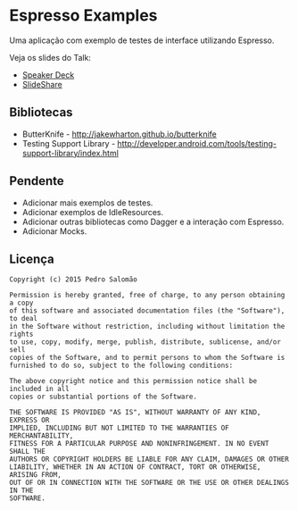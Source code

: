 Espresso Examples
======

Uma aplicação com exemplo de testes de interface utilizando Espresso.

Veja os slides do Talk:
 * [Speaker Deck][slides-speaker-deck]
 * [SlideShare][slides-slide-share]

Bibliotecas
---------

 * ButterKnife - http://jakewharton.github.io/butterknife
 * Testing Support Library - http://developer.android.com/tools/testing-support-library/index.html

Pendente
-----

 * Adicionar mais exemplos de testes.
 * Adicionar exemplos de IdleResources.
 * Adicionar outras bibliotecas como Dagger e a interação com Espresso.
 * Adicionar Mocks.

Licença
-------

    Copyright (c) 2015 Pedro Salomão

    Permission is hereby granted, free of charge, to any person obtaining a copy
    of this software and associated documentation files (the "Software"), to deal
    in the Software without restriction, including without limitation the rights
    to use, copy, modify, merge, publish, distribute, sublicense, and/or sell
    copies of the Software, and to permit persons to whom the Software is
    furnished to do so, subject to the following conditions:

    The above copyright notice and this permission notice shall be included in all
    copies or substantial portions of the Software.

    THE SOFTWARE IS PROVIDED "AS IS", WITHOUT WARRANTY OF ANY KIND, EXPRESS OR
    IMPLIED, INCLUDING BUT NOT LIMITED TO THE WARRANTIES OF MERCHANTABILITY,
    FITNESS FOR A PARTICULAR PURPOSE AND NONINFRINGEMENT. IN NO EVENT SHALL THE
    AUTHORS OR COPYRIGHT HOLDERS BE LIABLE FOR ANY CLAIM, DAMAGES OR OTHER
    LIABILITY, WHETHER IN AN ACTION OF CONTRACT, TORT OR OTHERWISE, ARISING FROM,
    OUT OF OR IN CONNECTION WITH THE SOFTWARE OR THE USE OR OTHER DEALINGS IN THE
    SOFTWARE.

 [slides-speaker-deck]: https://speakerdeck.com/ppgsalomao/espresso-101
 [slides-slide-share]: http://www.slideshare.net/PedroSalomo2/espresso-101-introduo-a-ui-testing
